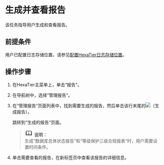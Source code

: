 # 生成并查看报告<a name="ZH-CN_TOPIC_0111166560"></a>

该任务指导用户生成和查看报告。

## 前提条件<a name="zh-cn_topic_0110574909_sb24487375b4048149fb4357ec5ddd04f"></a>

用户已配置日志存储位置，请参见[配置HexaTier日志存储位置](配置HexaTier日志存储位置.md#ZH-CN_TOPIC_0111166360)。

## 操作步骤<a name="zh-cn_topic_0110574909_sdfc23e927b5e4d55a5a3f67029bd05ed"></a>

1.  在HexaTier主菜单上，单击“报告“。
2.  在导航树中，选择“管理报告“。
3.  在“管理报告“页面列表中，找到需要生成的报告，然后单击该行末尾的![](figures/生成报告.png)（生成报告）。

    跳转到“生成的报告“页面。

    >![](public_sys-resources/icon-note.gif) **说明：**   
    >生成“数据库总体状态报告“和“等级保护三级合规报表“时，用户需要设置时间条件。  

4.  单击需要查看的报告，在新标签页中查看该报告的详细信息。

